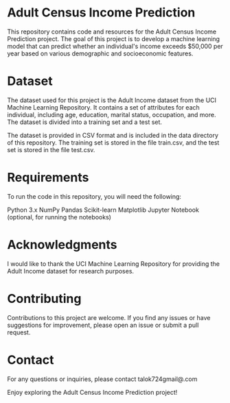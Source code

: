 
# Adult Census Income Prediction

This repository contains code and resources for the Adult Census Income Prediction project. The goal of this project is to develop a machine learning model that can predict whether an individual's income exceeds $50,000 per year based on various demographic and socioeconomic features.

# Dataset
The dataset used for this project is the Adult Income dataset from the UCI Machine Learning Repository. It contains a set of attributes for each individual, including age, education, marital status, occupation, and more. The dataset is divided into a training set and a test set.

The dataset is provided in CSV format and is included in the data directory of this repository. The training set is stored in the file train.csv, and the test set is stored in the file test.csv.

# Requirements
To run the code in this repository, you will need the following:

Python 3.x
NumPy
Pandas
Scikit-learn
Matplotlib
Jupyter Notebook (optional, for running the notebooks)

# Acknowledgments
I would like to thank the UCI Machine Learning Repository for providing the Adult Income dataset for research purposes.

# Contributing
Contributions to this project are welcome. If you find any issues or have suggestions for improvement, please open an issue or submit a pull request.

# Contact
For any questions or inquiries, please contact talok724gmail@.com

Enjoy exploring the Adult Census Income Prediction project!
